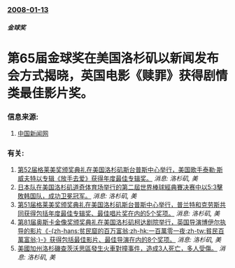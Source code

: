### [2008-01-13](/news/2008/01/13/index.md)

##### 金球奖
# 第65届金球奖在美国洛杉矶以新闻发布会方式揭晓，英国电影《赎罪》获得剧情类最佳影片奖。




### 信息来源:

1. [中国新闻网](http://www.chinanews.com.cn/yl/dyzx/news/2008/01-14/1133328.shtml)

### 有关:

1. [ 第52届格莱美奖颁奖典礼在美国洛杉矶斯台普斯中心举行，美国歌手泰勒·斯威夫特以专辑《放手去爱》获得年度最佳专辑奖。](/zh/news/2010/01/31/第52届格莱美奖颁奖典礼在美国洛杉矶斯台普斯中心举行-美国歌手泰勒-斯威夫特以专辑-放手去爱-获得年度最佳专辑奖.md) _消息: 洛杉矶, 美_
2. [日本队在美国洛杉矶道奇体育场举行的第二屆世界棒球經典賽决赛中以5:3擊敗韩国队，成功卫冕冠军。](/zh/news/2009/03/23/日本队在美国洛杉矶道奇体育场举行的第二屆世界棒球經典賽决赛中以5-3擊敗韩国队-成功卫冕冠军.md) _消息: 洛杉矶, 美_
3. [第51届格莱美奖颁奖典礼在美国洛杉矶斯台普斯中心举行，普兰特和克劳斯共同获得包括年度最佳专辑奖、最佳唱片奖在内的5个奖项。](/zh/news/2009/02/8/第51届格莱美奖颁奖典礼在美国洛杉矶斯台普斯中心举行-普兰特和克劳斯共同获得包括年度最佳专辑奖-最佳唱片奖在内的5个奖项.md) _消息: 洛杉矶, 美_
4. [第81届奥斯卡金像奖颁奖典礼在美国洛杉矶柯达剧院举行，英国导演博伊尔执导的影片《-{zh-hans:贫民窟的百万富翁;zh-hk:一百萬零一夜;zh-tw:貧民百萬富翁;}-》获得包括最佳影片、最佳导演在内的8个奖项。](/zh/news/2009/02/22/第81届奥斯卡金像奖颁奖典礼在美国洛杉矶柯达剧院举行-英国导演博伊尔执导的影片-zh-hans-贫民窟的百万富翁-z.md) _消息: 洛杉矶, 美_
5. [美國加州洛杉磯查茨沃思區發生火車對撞事件，造成3人死亡，多人受傷。](/zh/news/2008/09/13/美國加州洛杉磯查茨沃思區發生火車對撞事件-造成3人死亡-多人受傷.md) _消息: 洛杉矶, 美_
